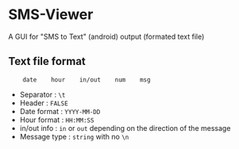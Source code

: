 SMS-Viewer
==========

A GUI for "SMS to Text" (android) output (formated text file) 

## Text file format

        date    hour    in/out    num    msg

* Separator : `\t`
* Header : `FALSE`
* Date format : `YYYY-MM-DD`
* Hour format : `HH:MM:SS`
* in/out info : `in` or `out` depending on the direction of the message
* Message type : `string` with no `\n`
